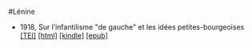 #Lénine

* 1918, Sur l’infantilisme "de gauche" et les idées petites-bourgeoises  <a class="file tei" href="https://hurlus.github.io/tei/lenine1918_infantilisme.xml">[TEI]</a>  <a class="file html" href="https://hurlus.github.io/lenine/lenine1918_infantilisme.html">[html]</a>  <a class="file mobi" href="https://hurlus.github.io/lenine/lenine1918_infantilisme.mobi">[kindle]</a>  <a class="file epub" href="https://hurlus.github.io/lenine/lenine1918_infantilisme.epub">[epub]</a> 
